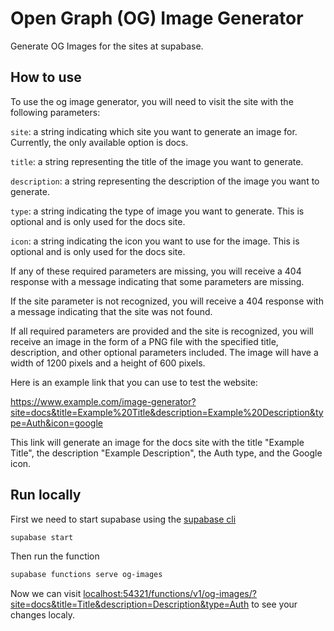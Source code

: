 # Open Graph (OG) Image Generator

Generate  OG Images for the sites at supabase.

## How to use

To use the og image generator, you will need to visit the site with the following parameters:

`site`: a string indicating which site you want to generate an image for. Currently, the only available option is docs.

`title`: a string representing the title of the image you want to generate.

`description`: a string representing the description of the image you want to generate.

`type`: a string indicating the type of image you want to generate. This is optional and is only used for the docs site.

`icon`: a string indicating the icon you want to use for the image. This is optional and is only used for the docs site.

If any of these required parameters are missing, you will receive a 404 response with a message indicating that some parameters are missing.

If the site parameter is not recognized, you will receive a 404 response with a message indicating that the site was not found.

If all required parameters are provided and the site is recognized, you will receive an image in the form of a PNG file with the specified title, description, and other optional parameters included. The image will have a width of 1200 pixels and a height of 600 pixels.

Here is an example link that you can use to test the website:

https://www.example.com/image-generator?site=docs&title=Example%20Title&description=Example%20Description&type=Auth&icon=google

This link will generate an image for the docs site with the title "Example Title", the description "Example Description", the Auth type, and the Google icon.

## Run locally

First we need to start supabase using the [supabase cli](https://supabase.com/docs/reference/cli/introduction)

```bash
supabase start
```

Then run the function
```bash
supabase functions serve og-images
```

Now we can visit [localhost:54321/functions/v1/og-images/?site=docs&title=Title&description=Description&type=Auth](http://localhost:54321/functions/v1/og-images/?site=docs&title=Title&description=Description&type=Auth) to see your changes localy.